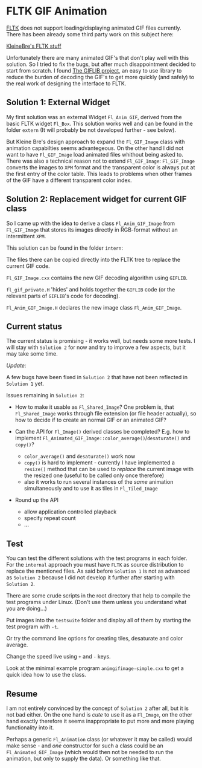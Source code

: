 # FLTK GIF Animation

[FLTK](http://www.fltk.org/) does not support loading/displaying animated GIF files
currently. There has been already some third party work on this subject here:

[KleineBre's FLTK stuff](https://ringbreak.dnd.utwente.nl/~mrjb/fltk/)

Unfortunately there are many animated GIF's that don't play well with this solution.
So I tried to fix the bugs, but after much disappointment decided to start from scratch. I found
[The GIFLIB project](http://giflib.sourceforge.net/), an easy to use library to reduce
the burden of decoding the GIF's to get more quickly (and safely) to the real work of designing
the interface to FLTK.

## Solution 1: External Widget

My first solution was an external Widget `Fl_Anim_GIF`, derived from the basic FLTK widget `Fl_Box`.
This solution works well and can be found in the folder `extern` (It will probably be not
developed further - see below).

But Kleine Bre's design approach to expand the `Fl_GIF_Image` class with animation capabilties
seems advantegeous. On the other hand I did not want to have `Fl_GIF_Image` load animated files
whithout being asked to. There was also a technical reason not to extend `Fl_GIF_Image`:
`Fl_GIF_Image` converts the images to `XPM` format and the transparent color is always put
at the first entry of the color table. This leads to problems when other frames of the GIF
have a different transparent color index.

## Solution 2: Replacement widget for current GIF class

So I came up with the idea to derive a class `Fl_Anim_GIF_Image` from `Fl_GIF_Image` that
stores its images directly in RGB-format without an intermittent `XPM`.

This solution can be found in the folder `intern`:

The files there can be copied directly into the FLTK tree to replace the current GIF code.

`Fl_GIF_Image.cxx` contains the new GIF decoding algorithm using `GIFLIB`.

`fl_gif_private.H` 'hides' and holds together the `GIFLIB` code (or the relevant parts of
`GIFLIB`'s code for decoding).

`Fl_Anim_GIF_Image.H` declares the new image class `Fl_Anim_GIF_Image`.

## Current status

The current status is promising - it works well, but needs some more tests.
I will stay with `Solution 2` for now and try to improve a few aspects, but
it may take some time.

*Update:*

A few bugs have been fixed in `Solution 2` that have not been reflected in
`Solution 1` yet.

Issues remaining in `Solution 2`:

- How to make it usable as `Fl_Shared_Image`? One problem is, that `Fl_Shared_Image`
  works through file extension (or file header actually), so how to decide if to
  create an normal GIF or an animated GIF?

- Can the API for `Fl_Image()` derived classes be completed? E.g. how to implement
  `Fl_Animated_GIF_Image::color_average()`/`desaturate()` and `copy()`?

  - `color_average()` and `desaturate()` work now
  - `copy()` is hard to implement - currently I have implemented a `resize()` method
    that can be used to _replace_ the current image with the resized one (useful
    to be called only once therefore)
  - also it works to run several instances of the _same_ animation simultaneously
    and to use it as tiles in `Fl_Tiled_Image`

- Round up the API
  - allow application controlled playback
  - specify repeat count
  - ...


## Test

You can test the different solutions with the test programs in each folder.
For the `internal` approach you must have `FLTK` as source distribution to replace
the mentioned files. As said before `Solution 1` is not as advanced as `Solution 2`
because I did not develop it further after starting with `Solution 2`.

There are some crude scripts in the root directory that help to compile the test
programs under Linux.
(Don't use them unless you understand what you are doing...)

Put images into the `testsuite` folder and display all of them by starting
the test program with `-t`.

Or try the command line options for creating tiles, desaturate and color average.

Change the speed live using `+` and `-` keys.

Look at the minimal example program `animgifimage-simple.cxx` to get a quick idea how to
use the class.

## Resume

I am not entirely convinced by the concept of `Solution 2` after all, but it is
not bad either. On the one hand is _cute_ to use it as a `Fl_Image`, on the other
hand exactly therefore it seems inappropriate to put more and more playing
functionality into it.

Perhaps a generic `Fl_Animation` class (or whatever it may be called)
would make sense - and _one_ constructor for such a class could be an
`Fl_Animated_GIF_Image` (which would then not be needed to run the animation,
but only to supply the data). Or something like that.
